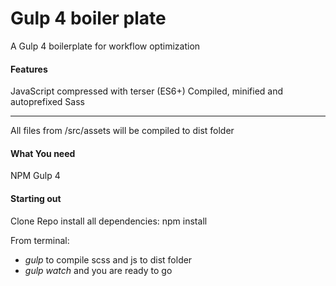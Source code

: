 # Gulp 4 boiler plate

A Gulp 4 boilerplate for workflow optimization

#### Features

JavaScript compressed with terser (ES6+)
Compiled, minified and autoprefixed Sass

---

All files from /src/assets will be compiled to dist folder

#### What You need

NPM
Gulp 4

#### Starting out

Clone Repo
install all dependencies: npm install

From terminal:

- _gulp_ to compile scss and js to dist folder
- _gulp watch_ and you are ready to go

